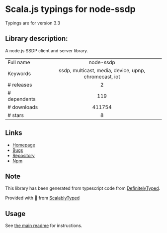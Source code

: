 
# Scala.js typings for node-ssdp

Typings are for version 3.3

## Library description:
A node.js SSDP client and server library.

|                    |                 |
| ------------------ | :-------------: |
| Full name          | node-ssdp |
| Keywords           | ssdp, multicast, media, device, upnp, chromecast, iot |
| # releases         | 2 |
| # dependents       | 119 |
| # downloads        | 411754 |
| # stars            | 8 |

## Links
- [Homepage](https://github.com/diversario/node-ssdp#readme)
- [Bugs](https://github.com/diversario/node-ssdp/issues)
- [Repository](https://github.com/diversario/node-ssdp)
- [Npm](https://www.npmjs.com/package/node-ssdp)
    


## Note
This library has been generated from typescript code from [DefinitelyTyped](https://definitelytyped.org).

Provided with :purple_heart: from [ScalablyTyped](https://github.com/oyvindberg/ScalablyTyped)

## Usage
See [the main readme](../../readme.md) for instructions.


